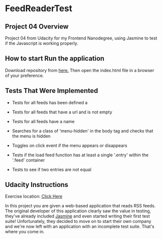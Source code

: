 # FeedReaderTest
## Project 04 Overview

Project 04 from Udacity for my Frontend Nanodegree, using Jasmine to test if the Javascript is working properly.


##  How to start Run the application

Download repository from <a href="https://github.com/andreflorida/FeedReadertest">here.</a>
Then open the index.html file in a browser of your preference.


##  Tests That Were Implemented

* Tests for all feeds has been defined a

* Tests for all feeds that have a url and is not empty

* Tests for all feeds have a name

* Searches for a class of 'menu-hidden' in the body tag and checks that the menu is hidden

* Toggles on click event if the menu appears or disappears

* Tests if the load feed function has at least a single '.entry' within the '.feed' container

* Tests to see if two entries are not equal


## Udacity Instructions

Exercise location: <a href="https://github.com/udacity/frontend-nanodegree-feedreader">Click Here</a>

In this project you are given a web-based application that reads RSS feeds. The original developer of this application clearly saw the value in testing, they've already included <a href="https://jasmine.github.io/">Jasmine</a> and even started writing their first test suite! Unfortunately, they decided to move on to start their own company and we're now left with an application with an incomplete test suite. That's where you come in.
